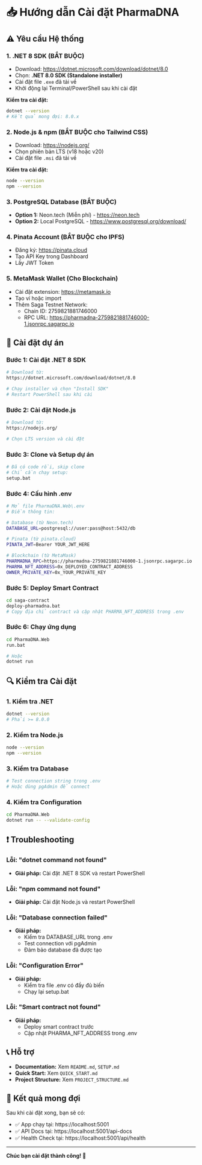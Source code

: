 # 📥 Hướng dẫn Cài đặt PharmaDNA

## ⚠️ Yêu cầu Hệ thống

### 1. **.NET 8 SDK** (BẮT BUỘC)
- Download: https://dotnet.microsoft.com/download/dotnet/8.0
- Chọn: **.NET 8.0 SDK (Standalone installer)**
- Cài đặt file `.exe` đã tải về
- Khởi động lại Terminal/PowerShell sau khi cài đặt

**Kiểm tra cài đặt:**
```bash
dotnet --version
# Kết quả mong đợi: 8.0.x
```

### 2. **Node.js & npm** (BẮT BUỘC cho Tailwind CSS)
- Download: https://nodejs.org/
- Chọn phiên bản LTS (v18 hoặc v20)
- Cài đặt file `.msi` đã tải về

**Kiểm tra cài đặt:**
```bash
node --version
npm --version
```

### 3. **PostgreSQL Database** (BẮT BUỘC)
- **Option 1:** Neon.tech (Miễn phí) - https://neon.tech
- **Option 2:** Local PostgreSQL - https://www.postgresql.org/download/

### 4. **Pinata Account** (BẮT BUỘC cho IPFS)
- Đăng ký: https://pinata.cloud
- Tạo API Key trong Dashboard
- Lấy JWT Token

### 5. **MetaMask Wallet** (Cho Blockchain)
- Cài đặt extension: https://metamask.io
- Tạo ví hoặc import
- Thêm Saga Testnet Network:
  - Chain ID: 2759821881746000
  - RPC URL: https://pharmadna-2759821881746000-1.jsonrpc.sagarpc.io

## 🚀 Cài đặt dự án

### Bước 1: Cài đặt .NET 8 SDK
```bash
# Download từ:
https://dotnet.microsoft.com/download/dotnet/8.0

# Chạy installer và chọn "Install SDK"
# Restart PowerShell sau khi cài
```

### Bước 2: Cài đặt Node.js
```bash
# Download từ:
https://nodejs.org/

# Chọn LTS version và cài đặt
```

### Bước 3: Clone và Setup dự án
```bash
# Đã có code rồi, skip clone
# Chỉ cần chạy setup:
setup.bat
```

### Bước 4: Cấu hình .env
```bash
# Mở file PharmaDNA.Web\.env
# Điền thông tin:

# Database (từ Neon.tech)
DATABASE_URL=postgresql://user:pass@host:5432/db

# Pinata (từ pinata.cloud)
PINATA_JWT=Bearer YOUR_JWT_HERE

# Blockchain (từ MetaMask)
PHARMADNA_RPC=https://pharmadna-2759821881746000-1.jsonrpc.sagarpc.io
PHARMA_NFT_ADDRESS=0x_DEPLOYED_CONTRACT_ADDRESS
OWNER_PRIVATE_KEY=0x_YOUR_PRIVATE_KEY
```

### Bước 5: Deploy Smart Contract
```bash
cd saga-contract
deploy-pharmadna.bat
# Copy địa chỉ contract và cập nhật PHARMA_NFT_ADDRESS trong .env
```

### Bước 6: Chạy ứng dụng
```bash
cd PharmaDNA.Web
run.bat

# Hoặc
dotnet run
```

## 🔍 Kiểm tra Cài đặt

### 1. Kiểm tra .NET
```bash
dotnet --version
# Phải >= 8.0.0
```

### 2. Kiểm tra Node.js
```bash
node --version
npm --version
```

### 3. Kiểm tra Database
```bash
# Test connection string trong .env
# Hoặc dùng pgAdmin để connect
```

### 4. Kiểm tra Configuration
```bash
cd PharmaDNA.Web
dotnet run -- --validate-config
```

## ❗ Troubleshooting

### Lỗi: "dotnet command not found"
- **Giải pháp:** Cài đặt .NET 8 SDK và restart PowerShell

### Lỗi: "npm command not found"
- **Giải pháp:** Cài đặt Node.js và restart PowerShell

### Lỗi: "Database connection failed"
- **Giải pháp:** 
  - Kiểm tra DATABASE_URL trong .env
  - Test connection với pgAdmin
  - Đảm bảo database đã được tạo

### Lỗi: "Configuration Error"
- **Giải pháp:** 
  - Kiểm tra file .env có đầy đủ biến
  - Chạy lại setup.bat

### Lỗi: "Smart contract not found"
- **Giải pháp:**
  - Deploy smart contract trước
  - Cập nhật PHARMA_NFT_ADDRESS trong .env

## 📞 Hỗ trợ

- **Documentation:** Xem `README.md`, `SETUP.md`
- **Quick Start:** Xem `QUICK_START.md`
- **Project Structure:** Xem `PROJECT_STRUCTURE.md`

## 🎯 Kết quả mong đợi

Sau khi cài đặt xong, bạn sẽ có:
- ✅ App chạy tại: https://localhost:5001
- ✅ API Docs tại: https://localhost:5001/api-docs
- ✅ Health Check tại: https://localhost:5001/api/health

---

**Chúc bạn cài đặt thành công! 🎉**
